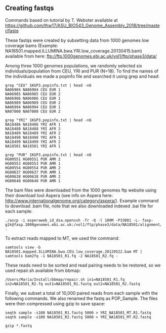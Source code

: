 ## Creating fastqs

Commands based on tutorial by T. Webster available at https://github.com/thw17/ASU_BIO543_Genome_Assembly_2018/tree/master/fastq

These fastqs were created by subsetting data from 1000 genomes low coverage bams (Example: NA18501.mapped.ILLUMINA.bwa.YRI.low_coverage.20130415.bam) available from here: ftp://ftp.1000genomes.ebi.ac.uk/vol1/ftp/phase3/data/

Among three 1000 genomes populations, we randomly selected six individuals/population from CEU, YRI and PUR (N=18). To find the names of the individuals we made a popinfo file and searched it using grep and head:
```
grep "CEU" 1KGP3.popinfo.txt | head -n6
NA06984 NA06984 CEU EUR 1
NA06985 NA06985 CEU EUR 2
NA06986 NA06986 CEU EUR 1
NA06989 NA06989 CEU EUR 2
NA06994 NA06994 CEU EUR 1
NA07000 NA07000 CEU EUR 2

grep "YRI" 1KGP3.popinfo.txt | head -n6
NA18486 NA18486 YRI AFR 1
NA18488 NA18488 YRI AFR 2
NA18489 NA18489 YRI AFR 2
NA18498 NA18498 YRI AFR 1
NA18499 NA18499 YRI AFR 2
NA18501 NA18501 YRI AFR 1  

grep "PUR" 1KGP3.popinfo.txt | head -n6
HG00551 HG00551 PUR AMR 2
HG00553 HG00553 PUR AMR 1
HG00554 HG00554 PUR AMR 2
HG00637 HG00637 PUR AMR 1
HG00638 HG00638 PUR AMR 2
HG00640 HG00640 PUR AMR 1
```

The bam files were downloaded from the 1000 genomes ftp website using their download tool Aspera (see info on Aspera here: http://www.internationalgenome.org/category/aspera/). Example command to download .bam file, note that we also downloaded indexed .bai file for each sample:
```
./ascp -i asperaweb_id_dsa.openssh -Tr -Q -l 100M -P33001 -L- fasp-g1k@fasp.1000genomes.ebi.ac.uk:/vol1/ftp/phase3/data/NA18501/alignment/NA18501.mapped.ILLUMINA.bwa.YRI.low_coverage.20130415.bam .
```
To extract reads mapped to MT, we used the command:

```
samtools view -b NA18501.mapped.ILLUMINA.bwa.CEU.low_coverage.20120522.bam MT | samtools bam2fq -1 NA18501_R1.fq -2 NA18501_R2.fq -
```

These reads need to be sorted and read pairing needs to be restored, so we used repair.sh available from bbmap:
```
/Users/Maria/Install/bbmap/repair.sh in1=NA18501_R1.fq in2=NA18501_R2.fq out1=NA18501_R1.fastq out2=NA18501_R2.fastq
```

Finally, we subset a total of 10,000 paired reads from each sample with the following commands. We also renamed the fastq as POP_Sample.
The files were then compressed using gzip to save space:

```
seqtk sample -s100 NA18501_R1.fastq 5000 > YRI_NA18501_MT.R1.fastq
seqtk sample -s100 NA18501_R2.fastq 5000 > YRI_NA18501_MT.R2.fastq

gzip *.fastq
```
